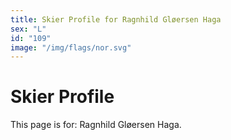 ```yaml
---
title: Skier Profile for Ragnhild Gløersen Haga
sex: "L"
id: "109"
image: "/img/flags/nor.svg" 
---
```


# Skier Profile

This page is for: Ragnhild Gløersen Haga.
    